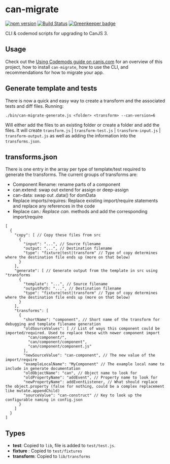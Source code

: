 # can-migrate

[![npm version](https://badge.fury.io/js/can-migrate.svg)](https://www.npmjs.com/package/can-migrate)
[![Build Status](https://travis-ci.org/canjs/can-migrate.svg?branch=master)](https://travis-ci.org/canjs/can-migrate)
[![Greenkeeper badge](https://badges.greenkeeper.io/canjs/can-migrate.svg)](https://greenkeeper.io/)

CLI & codemod scripts for upgrading to CanJS 3.

## Usage

Check out the [Using Codemods guide on canjs.com](https://canjs.com/doc/guides/upgrade/using-codemods.html) for an overview of this project, how to install `can-migrate`, how to use the CLI, and recommendations for how to migrate your app.

## Generate template and tests

There is now a quick and easy way to create a transform and the associated tests and diff files. Running:
```
./bin/can-migrate-generate.js <folder> <transform> --can-version=6
```
Will either add the files to an existing folder or create a folder and add the files. It will create `transform.js` | `transform-test.js` | `transform-input.js` | `transform-output.js` as well as adding the information into the `transforms.json`.

## transforms.json

There is one entry in the array per type of template/test required to generate the transforms.
The current groups of transforms are:

- Component Rename: rename parts of a component
- can.extend: swap out extend for assign or deep-assign
- can-data: swap out .data() for domData
- Replace imports/requires: Replace existing import/require statements and replace any references in the code
- Replace can.*: Replace can.* methods and add the corresponding import/require

```
[
  {
    "copy": [ // Copy these files from src
      {
        "input": "...", // Source filename
        "output: "...", // Destination filename
        "type": "fixture|test|transform" // Type of copy determines where the destination file ends up (more on that below)
      }
    ],
    "generate": [ // Generate output from the template in src using "transforms
      {
        "template": "...", // Source filename
        "outputPath: "...", // Destination filename
        "type": "fixture|test|transform" // Type of copy determines where the destination file ends up (more on that below)
      }
    ],
    "transforms": [
      {
        "shortName": "component", // Short name of the transform for debugging and template filename generation
        "oldSourceValues": [ // List of ways this component could be imported/required. Used to replace these with newer component import
          "can/component/",
          "can/component/component",
          "can/component/component.js"
        ],
        "newSourceValue": "can-component", // The new value of the import/require
        "exampleLocalName": "MyComponent" // The example local name to include in generate documentation
        "oldObjectName": "can", // Object name to look for
        "oldPropertyName": "addEvent", // Property name to look for
        "newPropertyName": addEventListener, // What should replace the object.property (false for nothing, could be a complex replacement like mutate.appendChild)
        "sourceValue": "can-construct" // Key to look up the configurable naming in config.json
      }
    ]
  }
]
```

## Types

- __test__: Copied to `lib`, file is added to `test/test.js`.
- __fixture__ : Copied to `test/fixtures`
- __transform__: Copied to `lib/transforms`
